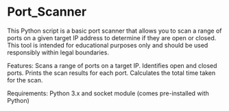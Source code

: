 # Port_Scanner
This Python script is a basic port scanner that allows you to scan a range of ports on a given target IP address to determine if they are open or closed. This tool is intended for educational purposes only and should be used responsibly within legal boundaries.

Features:
Scans a range of ports on a target IP.
Identifies open and closed ports.
Prints the scan results for each port.
Calculates the total time taken for the scan.

Requirements:
Python 3.x and
socket module (comes pre-installed with Python)
